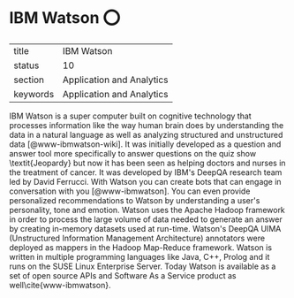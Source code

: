 # IBM Watson :o:


|          |                           |
| -------- | ------------------------- |
| title    | IBM Watson                | 
| status   | 10                        |
| section  | Application and Analytics |
| keywords | Application and Analytics |



IBM Watson is a super computer built on cognitive technology that
processes information like the way human brain does by understanding
the data in a natural language as well as analyzing structured and
unstructured data [@www-ibmwatson-wiki].  It was initially
developed as a question and answer tool more specifically to answer
questions on the quiz show \textit{Jeopardy} but now it has been seen as
helping doctors and nurses in the treatment of cancer. It was
developed by IBM's DeepQA research team led by David Ferrucci. With
Watson you can create bots that can engage in conversation with
you [@www-ibmwatson]. You can even provide personalized
recommendations to Watson by understanding a user's personality, tone
and emotion. Watson uses the Apache Hadoop framework in order to
process the large volume of data needed to generate an answer by
creating in-memory datasets used at run-time. Watson's DeepQA UIMA
(Unstructured Information Management Architecture) annotators were
deployed as mappers in the Hadoop Map-Reduce framework. Watson is
written in multiple programming languages like Java, C++, Prolog and
it runs on the SUSE Linux Enterprise Server. Today Watson is available
as a set of open source APIs and Software As a Service product as
well\cite{www-ibmwatson}.


    
